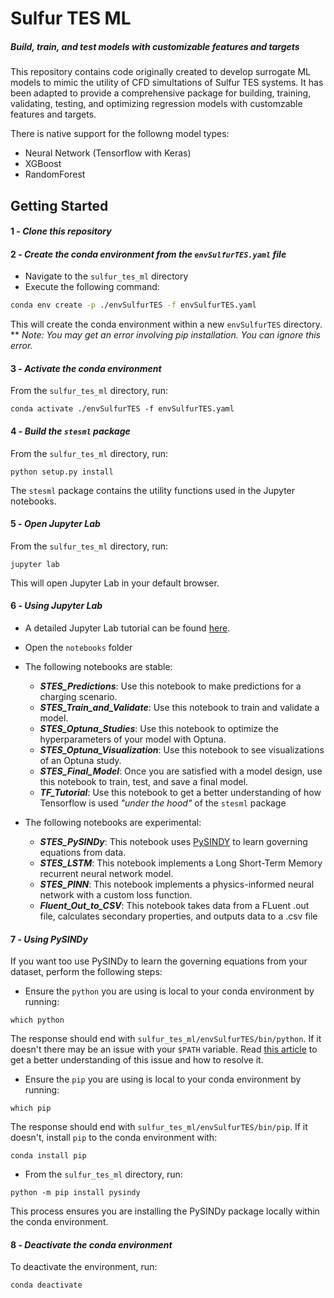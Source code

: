 # Sulfur TES ML
##### *Build, train, and test models with customizable features and targets*
This repository contains code originally created to develop surrogate ML models to mimic the utility of CFD simultations of Sulfur TES systems. It has been adapted to provide a comprehensive package for building, training, validating, testing, and optimizing regression models with customzable features and targets.

There is native support for the followng model types:
- Neural Network (Tensorflow with Keras)
- XGBoost
- RandomForest

## Getting Started
#### 1 - *Clone this repository*
#### 2 -  *Create the conda environment from the `envSulfurTES.yaml` file*
 - Navigate to the `sulfur_tes_ml` directory
 - Execute the following command:
```sh
conda env create -p ./envSulfurTES -f envSulfurTES.yaml
```
This will create the conda environment within a new `envSulfurTES` directory.
** *Note: You may get an error involving pip installation. You can ignore this error.*
#### 3 - *Activate the conda environment*
From the `sulfur_tes_ml` directory, run:
```
conda activate ./envSulfurTES -f envSulfurTES.yaml
```
#### 4 - *Build the `stesml` package*
From the `sulfur_tes_ml` directory, run:
```
python setup.py install
```
The `stesml` package contains the utility functions used in the Jupyter notebooks.
#### 5 - *Open Jupyter Lab*
From the `sulfur_tes_ml` directory, run:
```
jupyter lab
```
This will open Jupyter Lab in your default browser.
#### 6 - *Using Jupyter Lab*
- A detailed Jupyter Lab tutorial can be found [here](https://jupyterlab.readthedocs.io/en/stable/).
- Open the `notebooks` folder
- The following notebooks are stable:
    - ***STES_Predictions***: Use this notebook to make predictions for a charging scenario.
    - ***STES_Train_and_Validate***: Use this notebook to train and validate a model.
    - ***STES_Optuna_Studies***: Use this notebook to optimize the hyperparameters of your model with Optuna.
    - ***STES_Optuna_Visualization***: Use this notebook to see visualizations of an Optuna study.
    - ***STES_Final_Model***: Once you are satisfied with a model design, use this notebook to train, test, and save a final model.
    - ***TF_Tutorial***: Use this notebook to get a better understanding of how Tensorflow is used _"under the hood"_ of the `stesml` package

- The following notebooks are experimental:
    - ***STES_PySINDy***: This notebook uses [PySINDY](https://pysindy.readthedocs.io/en/latest/) to learn governing equations from data.
    - ***STES_LSTM***: This notebook implements a Long Short-Term Memory recurrent neural network model.
    - ***STES_PINN***: This notebook implements a physics-informed neural network with a custom loss function.
    - ***Fluent_Out_to_CSV***: This notebook takes data from a FLuent .out file, calculates secondary properties, and outputs data to a .csv file
#### 7 - *Using PySINDy*
If you want too use PySINDy to learn the governing equations from your dataset, perform the following steps:
- Ensure the `python` you are using is local to your conda environment by running:
```
which python
```
The response should end with `sulfur_tes_ml/envSulfurTES/bin/python`. If it doesn't there may be an issue with your `$PATH` variable. Read [this article](https://towardsdatascience.com/python-the-system-path-and-how-conda-and-pyenv-manipulate-it-234f8e8bbc3e) to get a better understanding of this issue and how to resolve it.
- Ensure the `pip` you are using is local to your conda environment by running:
```
which pip
```
The response should end with `sulfur_tes_ml/envSulfurTES/bin/pip`. If it doesn't, install `pip` to the conda environment with:
```
conda install pip
```
- From the `sulfur_tes_ml` directory, run:
```
python -m pip install pysindy
```
This process ensures you are installing the PySINDy package locally within the conda environment.

#### 8 - *Deactivate the conda environment*
To deactivate the environment, run:
```
conda deactivate
```
